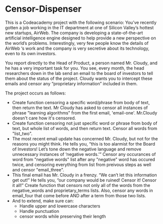 # Censor-Dispenser

This is a Codeacademy project with the following scenario:
You’ve recently gotten a job working in the IT department at one of Silicon Valley’s hottest new startups, AirWeb. The company is developing a state-of-the-art artificial intelligence engine designed to help provide a new perspective on the world’s problems. Interestingly, very few people know the details of AirWeb ‘s work and the company is very secretive about its technology, even to its own investors.

You report directly to the Head of Product, a person named Mr. Cloudy, and he has a very important task for you. You see, every month, the head researchers down in the lab send an email to the board of investors to tell them about the status of the project. Cloudy wants you to intercept these emails and censor any “proprietary information” included in them.

The project occurs as follows:
- Create function censoring a specific word/phrase from body of text, then return the text.  Mr Cloudy has asked to censor all instances of phrase "learning algorithms" from the first email, 'email-one'.  Mr.Cloudy doesn't care how it's censored.
- Create function censoring not just specific word or phrase from body of text, but whole list of words, and then return text. Censor all words from "list_two".
- The most recent email update has concerned Mr. Cloudy, but not for the reasons you might think. He tells you, “this is too alarmist for the Board of Investors! Let’s tone down the negative language and remove unnecessary instances of ‘negative words.’” Censor any occurances of word from "negative words" list after any "negative" word has occured twice, and censoring everything from list from preivous steps as well and censor "email_three".
- This final email has Mr. Cloudy in a frenzy. “We can’t let this information get out!” He tells you, “our company would be ruined! Censor it! Censor it all!”  Create function that censors not only all of the words from the negative_words and proprietary_terms lists.  Also, censor any words in email_four that come before AND after a term from those two lists.
- And to extend, make sure can:
  - Handle upper and lowercase characters
  - Handle punctuation
  - censor words while preserving their length

